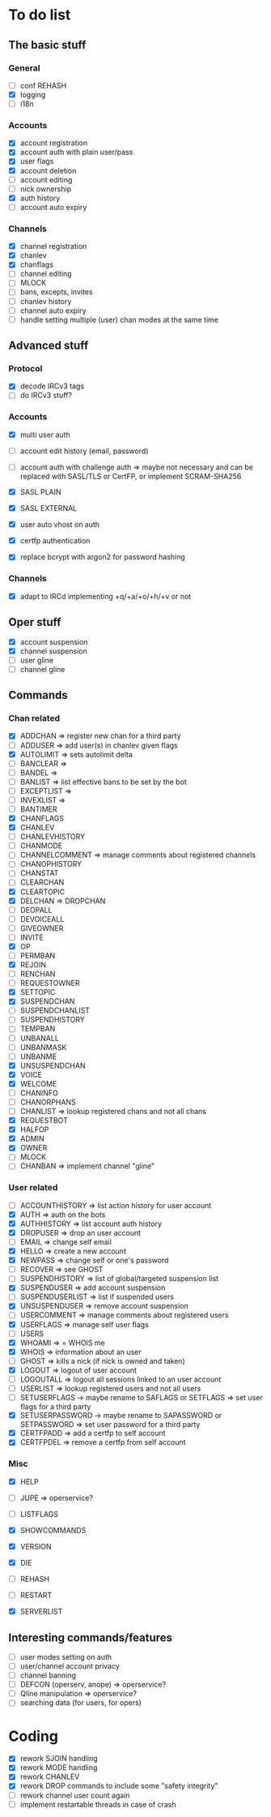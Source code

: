 # To do list

## The basic stuff

### General
- [ ] conf REHASH
- [X] logging
- [ ] i18n

### Accounts
- [X] account registration
- [X] account auth with plain user/pass
- [X] user flags
- [X] account deletion
- [ ] account editing
- [ ] nick ownership
- [X] auth history
- [ ] account auto expiry

### Channels
- [X] channel registration
- [X] chanlev
- [X] chanflags
- [ ] channel editing
- [ ] MLOCK
- [ ] bans, excepts, invites
- [ ] chanlev history
- [ ] channel auto expiry
- [ ] handle setting multiple (user) chan modes at the same time

## Advanced stuff

### Protocol
- [X] decode IRCv3 tags
- [ ] do IRCv3 stuff?

### Accounts
- [X] multi user auth
- [ ] account edit history (email, password)
- [ ] account auth with challenge auth => maybe not necessary and can be replaced with SASL/TLS or CertFP, or implement SCRAM-SHA256
- [X] SASL PLAIN
- [X] SASL EXTERNAL
- [X] user auto vhost on auth
- [X] certfp authentication
- [X] replace bcrypt with argon2 for password hashing


### Channels
- [X] adapt to IRCd implementing +q/+a/+o/+h/+v or not

## Oper stuff
- [X] account suspension
- [X] channel suspension
- [ ] user gline
- [ ] channel gline

## Commands

### Chan related
- [X] ADDCHAN => register new chan for a third party
- [ ] ADDUSER => add user(s) in chanlev given flags
- [X] AUTOLIMIT => sets autolimit delta
- [ ] BANCLEAR => 
- [ ] BANDEL =>
- [ ] BANLIST => list effective bans to be set by the bot
- [ ] EXCEPTLIST =>
- [ ] INVEXLIST => 
- [ ] BANTIMER 
- [X] CHANFLAGS
- [X] CHANLEV
- [ ] CHANLEVHISTORY
- [ ] CHANMODE
- [ ] CHANNELCOMMENT => manage comments about registered channels
- [ ] CHANOPHISTORY 
- [ ] CHANSTAT
- [ ] CLEARCHAN
- [X] CLEARTOPIC
- [X] DELCHAN => DROPCHAN
- [ ] DEOPALL
- [ ] DEVOICEALL
- [ ] GIVEOWNER
- [ ] INVITE
- [X] OP
- [ ] PERMBAN
- [X] REJOIN
- [ ] RENCHAN
- [ ] REQUESTOWNER
- [X] SETTOPIC
- [X] SUSPENDCHAN
- [ ] SUSPENDCHANLIST
- [ ] SUSPENDHISTORY
- [ ] TEMPBAN
- [ ] UNBANALL
- [ ] UNBANMASK
- [ ] UNBANME
- [X] UNSUSPENDCHAN
- [X] VOICE
- [X] WELCOME
- [ ] CHANINFO
- [ ] CHANORPHANS
- [ ] CHANLIST => lookup registered chans and not all chans
- [X] REQUESTBOT
- [X] HALFOP
- [X] ADMIN
- [X] OWNER
- [ ] MLOCK
- [ ] CHANBAN => implement channel "gline"

### User related
- [ ] ACCOUNTHISTORY => list action history for user account
- [X] AUTH => auth on the bots
- [X] AUTHHISTORY => list account auth history
- [X] DROPUSER => drop an user account
- [ ] EMAIL => change self email
- [X] HELLO => create a new account
- [X] NEWPASS => change self or one's password
- [ ] RECOVER => see GHOST
- [ ] SUSPENDHISTORY => list of global/targeted suspension list
- [X] SUSPENDUSER => add account suspension
- [ ] SUSPENDUSERLIST => list if suspended users
- [X] UNSUSPENDUSER => remove account suspension
- [ ] USERCOMMENT => manage comments about registered users
- [X] USERFLAGS => manage self user flags
- [ ] USERS
- [X] WHOAMI => = WHOIS me
- [X] WHOIS => information about an user
- [ ] GHOST => kills a nick (if nick is owned and taken)
- [X] LOGOUT => logout of user account
- [ ] LOGOUTALL => logout all sessions linked to an user account
- [ ] USERLIST => lookup registered users and not all users
- [ ] SETUSERFLAGS -> maybe rename to SAFLAGS or SETFLAGS => set user flags for a third party
- [X] SETUSERPASSWORD -> maybe rename to SAPASSWORD or SETPASSWORD => set user password for a third party
- [X] CERTFPADD => add a certfp to self account
- [X] CERTFPDEL => remove a certfp from self account

### Misc
- [X] HELP
- [ ] JUPE  => operservice?
- [ ] LISTFLAGS
- [X] SHOWCOMMANDS
- [X] VERSION
- [X] DIE
- [ ] REHASH
- [ ] RESTART
- [X] SERVERLIST


## Interesting commands/features
- [ ] user modes setting on auth
- [ ] user/channel account privacy
- [ ] channel banning
- [ ] DEFCON (operserv, anope)  => operservice?
- [ ] Qline manipulation => operservice?
- [ ] searching data (for users, for opers)

# Coding
- [X] rework SJOIN handling
- [X] rework MODE handling
- [X] rework CHANLEV
- [X] rework DROP commands to include some "safety integrity"
- [ ] rework channel user count again
- [ ] implement restartable threads in case of crash
